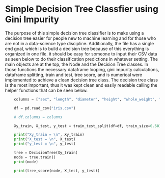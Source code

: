 # Simple Decision Tree Classfier using Gini Impurity
The purpose of this simple decision tree classifier is to make using a decision tree easier for people new to machine learning and for those who are not in a data-science type discipline.
Additionally, the file has a single end goal, which is to build a decision tree because of this everything is organized in one file. 
it should be easy for someone to input their CSV data as seen below to do their classification predictions in whatever setting.
The main objects are at the top, the Node and the Decision Tree classes. 
In those functions the necessary dataframe looping, gini impurity calculations, dataframe splitting, train and test, tree score, and is numerical were implemented to achieve a clean decision tree class.
The decision tree class is the most important, thus it was kept clean and easily readable calling the helper functions that can be seen below. 
```python
    columns = ["sex", "length", "diameter", "height", "whole_weight", "shucked_weight", "viscera_weight", "shell_weight", "rings"]

    df = pd.read_csv("iris.csv")

    # df.columns = columns

    Xy_train, X_test, y_test = train_test_split(df=df, train_size=0.50)

    print("Xy_train = \n", Xy_train)
    print("X_test = \n", X_test)
    print("y_test = \n", y_test)

    tree = DecisionTree(Xy_train)
    node = tree.train()
    print(node)

    print(tree_score(node, X_test, y_test))
```
